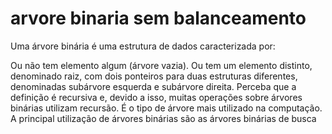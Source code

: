 # arvore binaria sem balanceamento

Uma árvore binária é uma estrutura de dados caracterizada por:

Ou não tem elemento algum (árvore vazia).
Ou tem um elemento distinto, denominado raiz, com dois ponteiros para duas estruturas diferentes, denominadas subárvore esquerda e subárvore direita.
Perceba que a definição é recursiva e, devido a isso, muitas operações sobre árvores binárias utilizam recursão. É o tipo de árvore mais utilizado na computação. A principal utilização de árvores binárias são as árvores binárias de busca
